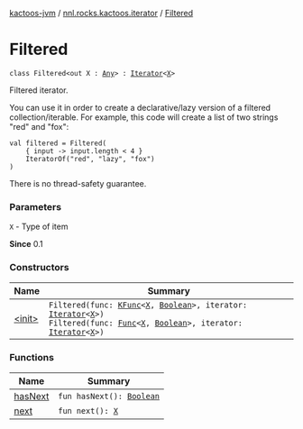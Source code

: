 [kactoos-jvm](../../index.md) / [nnl.rocks.kactoos.iterator](../index.md) / [Filtered](./index.md)

# Filtered

`class Filtered<out X : `[`Any`](https://kotlinlang.org/api/latest/jvm/stdlib/kotlin/-any/index.html)`> : `[`Iterator`](https://kotlinlang.org/api/latest/jvm/stdlib/kotlin.collections/-iterator/index.html)`<`[`X`](index.md#X)`>`

Filtered iterator.

You can use it in order to create a declarative/lazy
version of a filtered collection/iterable. For example,
this code will create a list of two strings "red" and "fox":

```
val filtered = Filtered(
    { input -> input.length < 4 }
    IteratorOf("red", "lazy", "fox")
)
```

There is no thread-safety guarantee.

### Parameters

`X` - Type of item

**Since**
0.1

### Constructors

| Name | Summary |
|---|---|
| [&lt;init&gt;](-init-.md) | `Filtered(func: `[`KFunc`](../../nnl.rocks.kactoos/-k-func.md)`<`[`X`](index.md#X)`, `[`Boolean`](https://kotlinlang.org/api/latest/jvm/stdlib/kotlin/-boolean/index.html)`>, iterator: `[`Iterator`](https://kotlinlang.org/api/latest/jvm/stdlib/kotlin.collections/-iterator/index.html)`<`[`X`](index.md#X)`>)`<br>`Filtered(func: `[`Func`](../../nnl.rocks.kactoos/-func/index.md)`<`[`X`](index.md#X)`, `[`Boolean`](https://kotlinlang.org/api/latest/jvm/stdlib/kotlin/-boolean/index.html)`>, iterator: `[`Iterator`](https://kotlinlang.org/api/latest/jvm/stdlib/kotlin.collections/-iterator/index.html)`<`[`X`](index.md#X)`>)` |

### Functions

| Name | Summary |
|---|---|
| [hasNext](has-next.md) | `fun hasNext(): `[`Boolean`](https://kotlinlang.org/api/latest/jvm/stdlib/kotlin/-boolean/index.html) |
| [next](next.md) | `fun next(): `[`X`](index.md#X) |
